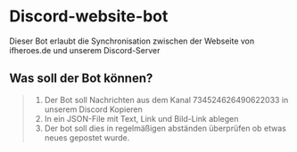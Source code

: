# Discord-website-bot
Dieser Bot erlaubt die Synchronisation zwischen der Webseite von ifheroes.de und unserem Discord-Server

## Was soll der Bot können?

> 1. Der Bot soll Nachrichten aus dem Kanal 734524626490622033 in unserem Discord Kopieren 
> 2. In ein JSON-File mit Text, Link und Bild-Link ablegen
> 3. Der bot soll dies in regelmäßigen abständen überprüfen ob etwas neues gepostet wurde.
